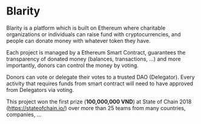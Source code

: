 # Blarity
Blarity is a platform which is built on Ethereum where charitable organizations or individuals can raise fund with cryptocurrencies, and people can donate money with whatever token they have.

Each project is managed by a Ethereum Smart Contract, guarantees the transparency of donated money (balances, transactions, ...) and more importantly, donors can control the money by voting.

Donors can vote or delegate their votes to a trusted DAO (Delegator). Every activity that requires funds from smart contract will need to have approved from Delegators via voting.

This project won the first prize (**100,000,000 VND**) at State of Chain 2018 (https://stateofchain.io/) over more than 25 teams from many countries, companies, ... 
